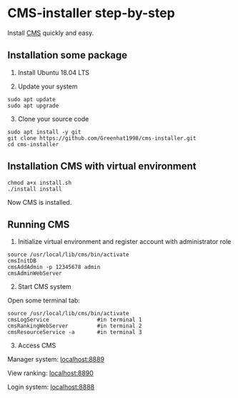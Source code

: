 # CMS-installer step-by-step

Install [CMS](https://github.com/cms-dev/cms) quickly and easy.

## Installation some package 

1. Install Ubuntu 18.04 LTS

2. Update your system
```
sudo apt update
sudo apt upgrade
```

3. Clone your source code
```
sudo apt install -y git
git clone https://github.com/Greenhat1998/cms-installer.git
cd cms-installer
```

## Installation CMS with virtual environment

```
chmod a+x install.sh
./install install
```
Now CMS is installed.

## Running CMS

1. Initialize virtual environment and register account with administrator role

```
source /usr/local/lib/cms/bin/activate
cmsInitDB
cmsAddAdmin -p 12345678 admin
cmsAdminWebServer
```

2. Start CMS system 

Open some terminal tab:
```
source /usr/local/lib/cms/bin/activate
cmsLogService               #in terminal 1
cmsRankingWebServer         #in terminal 2
cmsResourceService -a       #in terminal 3
```

3. Access CMS

Manager system: [localhost:8889](http://localhost:8889)

View ranking:   [localhost:8890](http://localhost:8890)

Login system:   [localhost:8888](http://localhost:8888)
